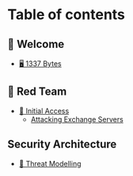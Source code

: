 # Table of contents

## 🎉 Welcome

* [🖥 1337 Bytes](README.md)

## 🔴 Red Team

* [🚪 Initial Access](red-team/initial-access/README.md)
  * [Attacking Exchange Servers](red-team/initial-access/attacking-exchange-servers.md)

## Security Architecture

* [📐 Threat Modelling](security-architecture/threat-modelling.md)
